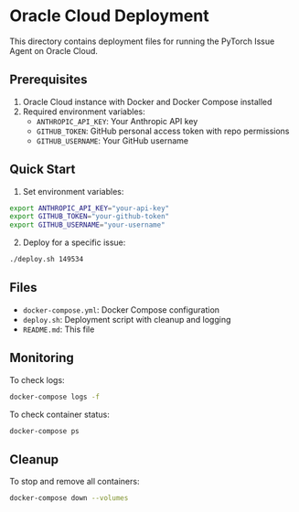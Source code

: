# Oracle Cloud Deployment

This directory contains deployment files for running the PyTorch Issue Agent on Oracle Cloud.

## Prerequisites

1. Oracle Cloud instance with Docker and Docker Compose installed
2. Required environment variables:
   - `ANTHROPIC_API_KEY`: Your Anthropic API key
   - `GITHUB_TOKEN`: GitHub personal access token with repo permissions
   - `GITHUB_USERNAME`: Your GitHub username

## Quick Start

1. Set environment variables:
```bash
export ANTHROPIC_API_KEY="your-api-key"
export GITHUB_TOKEN="your-github-token"
export GITHUB_USERNAME="your-username"
```

2. Deploy for a specific issue:
```bash
./deploy.sh 149534
```

## Files

- `docker-compose.yml`: Docker Compose configuration
- `deploy.sh`: Deployment script with cleanup and logging
- `README.md`: This file

## Monitoring

To check logs:
```bash
docker-compose logs -f
```

To check container status:
```bash
docker-compose ps
```

## Cleanup

To stop and remove all containers:
```bash
docker-compose down --volumes
```